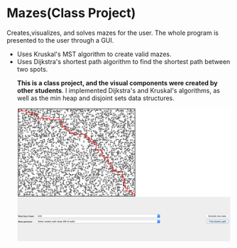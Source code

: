 # Mazes(Class Project)
Creates,visualizes, and solves mazes for the user. The whole program is presented to the user through a GUI. 
<ul>
  <li>Uses Kruskal's MST algorithm to create valid mazes.</li>
  <li>Uses Dijkstra's shortest path algorithm to find the shortest path between two spots.</li>

  <b>This is a class project, and the visual components were created by other students</b>. I implemented Dijkstra's and Kruskal's algorithms, as well
as the min heap and disjoint sets data structures.

![alt text](https://github.com/Juda77/Mazes/blob/master/images/mazes-ex1.png)
